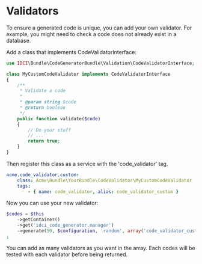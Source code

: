Validators
==========

To ensure a generated code is unique, you can add your own validator.
For example, you might need to check a code does not already exist in a database.

Add a class that implements CodeValidatorInterface:

```php
use IDCI\Bundle\CodeGeneratorBundle\Validation\CodeValidatorInterface;

class MyCustomCodeValidator implements CodeValidatorInterface
{
    /**
     * Validate a code
     *
     * @param string $code
     * @return boolean
     */
    public function validate($code)
    {
        // Do your stuff
        // ...
        return true;
    }
}
```

Then register this class as a service with the 'code_validator' tag.

```yml
acme.code_validator.custom:
    class: Acme\Bundle\YourBundle\CodeValidator\MyCustomCodeValidator
    tags:
        - { name: code_validator, alias: code_validator_custom }
```

Now you can use your new validator:

```php
$codes = $this
    ->getContainer()
    ->get('idci_code_generator.manager')
    ->generate(50, $configuration, 'random', array('code_validator_custom')
;
```

You can add as many validators as you want in the array.
Each codes will be tested with each validator before being returned.
